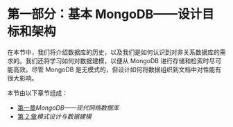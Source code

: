 # 第一部分：基本 MongoDB——设计目标和架构

在本节中，我们将介绍数据库的历史，以及我们是如何认识到对非关系数据库的需求的。我们还将学习如何对数据建模，以便从 MongoDB 进行存储和检索时尽可能高效。尽管 MongoDB 是无模式的，但设计如何将数据组织到文档中对性能有很大影响。

本节由以下章节组成：

*   [第一章](01.html)*MongoDB——现代网络数据库*
*   [第 2 章](02.html)*模式设计与数据建模*